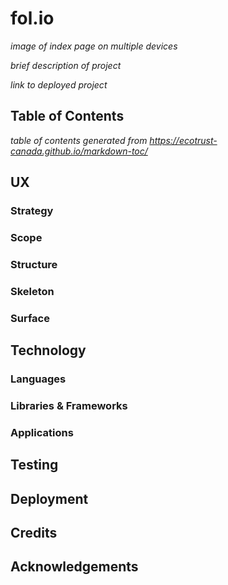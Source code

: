 # fol.io

*image of index page on multiple devices*

*brief description of project*

*link to deployed project*

## Table of Contents

*table of contents generated from https://ecotrust-canada.github.io/markdown-toc/*

## UX

### Strategy

### Scope

### Structure

### Skeleton

### Surface

## Technology

### Languages

### Libraries & Frameworks

### Applications

## Testing

## Deployment

## Credits

## Acknowledgements